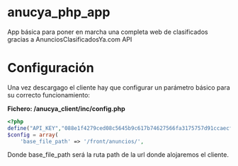 # anucya_php_app
App básica para poner en marcha una completa web de clasificados gracias a AnunciosClasificadosYa.com API

# Configuración
Una vez descargago el cliente hay que configurar un parámetro básico para su correcto funcionamiento:

**Fichero: /anucya_client/inc/config.php**
>
```php
<?php 
define("API_KEY","088e1f4279ced08c5645b9c617b74627566fa3175757d91ccaecfd2b0f62dd29"); 
$config = array(
	'base_file_path' => '/front/anuncios/',
```
>

Donde base_file_path será la ruta path de la url donde alojaremos el cliente.
